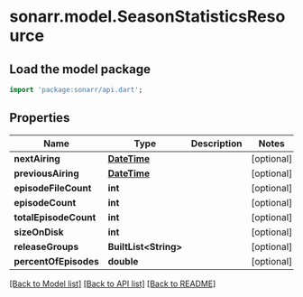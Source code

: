 # sonarr.model.SeasonStatisticsResource

## Load the model package
```dart
import 'package:sonarr/api.dart';
```

## Properties
Name | Type | Description | Notes
------------ | ------------- | ------------- | -------------
**nextAiring** | [**DateTime**](DateTime.md) |  | [optional] 
**previousAiring** | [**DateTime**](DateTime.md) |  | [optional] 
**episodeFileCount** | **int** |  | [optional] 
**episodeCount** | **int** |  | [optional] 
**totalEpisodeCount** | **int** |  | [optional] 
**sizeOnDisk** | **int** |  | [optional] 
**releaseGroups** | **BuiltList&lt;String&gt;** |  | [optional] 
**percentOfEpisodes** | **double** |  | [optional] 

[[Back to Model list]](../README.md#documentation-for-models) [[Back to API list]](../README.md#documentation-for-api-endpoints) [[Back to README]](../README.md)


